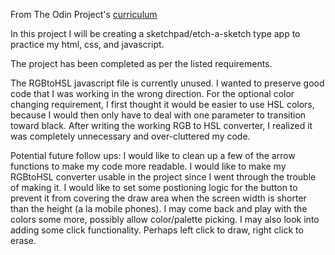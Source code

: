 From The Odin Project's [curriculum](http://www.theodinproject.com/courses/web-development-101/lessons/etch-a-sketch-project)

In this project I will be creating a sketchpad/etch-a-sketch type app to practice my html, css, and javascript.


The project has been completed as per the listed requirements.

The RGBtoHSL javascript file is currently unused. I wanted to preserve good code that I was working in the wrong direction. For the optional color changing requirement, I first thought it would be easier to use HSL colors, because I would then only have to deal with one parameter to transition toward black.  After writing the working RGB to HSL converter, I realized it was completely unnecessary and over-cluttered my code.

Potential future follow ups:
I would like to clean up a few of the arrow functions to make my code more readable.
I would like to make my RGBtoHSL converter usable in the project since I went through the trouble of making it.
I would like to set some postioning logic for the button to prevent it from covering the draw area when the screen width is shorter than the height (a la mobile phones).
I may come back and play with the colors some more, possibly allow color/palette picking.
I may also look into adding some click functionality. Perhaps left click to draw, right click to erase.
